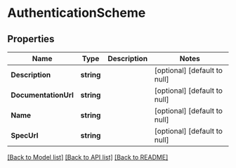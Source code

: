 # AuthenticationScheme

## Properties
Name | Type | Description | Notes
------------ | ------------- | ------------- | -------------
**Description** | **string** |  | [optional] [default to null]
**DocumentationUrl** | **string** |  | [optional] [default to null]
**Name** | **string** |  | [optional] [default to null]
**SpecUrl** | **string** |  | [optional] [default to null]

[[Back to Model list]](../README.md#documentation-for-models) [[Back to API list]](../README.md#documentation-for-api-endpoints) [[Back to README]](../README.md)


